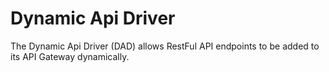 # Dynamic Api Driver
The Dynamic Api Driver (DAD) allows RestFul API endpoints to be added to its API Gateway dynamically.
